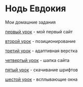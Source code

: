 # Нодь Евдокия 
Мои домашние задания

[первый урок](https://evdokia23.github.io/1_vebsite/) - мой первый сайт

[второй урок](https://evdokia23.github.io/pozicionirovanie/site.html) - позиционирование

[третий урок](https://evdokia23.github.io/homework13/homework13.html) - адаптивная верстка

[четвертый урок](Evdokia23.github.io/homework17/project.html) - шапка сайта 

[пятый урок](https://evdokia23.github.io/%D0%90%D0%A0%D0%A5%D0%98%D0%92%20%D0%A1%20%D0%94%D0%97%20(14%20%D0%A3%D0%A0%D0%9E%D0%9A)/index.html) - скачивание шрифтов

[шестой урок](https://evdokia23.github.io/lesson_modul/js/index.html) - всплывающие окна
